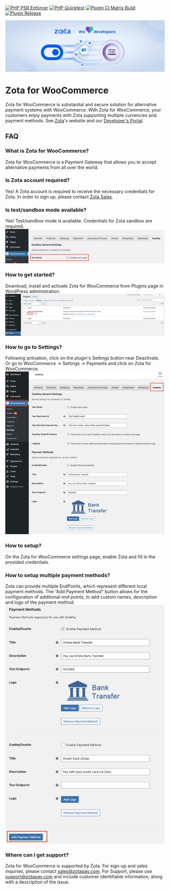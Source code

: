 [![PHP PSR Enforcer](https://github.com/zotapay/zota-for-woocommerce/actions/workflows/phpcs.yml/badge.svg)](https://github.com/zotapay/zota-for-woocommerce/actions/workflows/phpcs.yml)
[![PHP Quicktest](https://github.com/zotapay/zota-for-woocommerce/actions/workflows/php-quicktest.yml/badge.svg)](https://github.com/zotapay/zota-for-woocommerce/actions/workflows/php-quicktest.yml)
[![Plugin CI Matrix Build](https://github.com/zotapay/zota-for-woocommerce/actions/workflows/ci-matrix.yml/badge.svg)](https://github.com/zotapay/zota-for-woocommerce/actions/workflows/ci-matrix.yml)
[![Plugin Release](https://github.com/zotapay/zota-for-woocommerce/actions/workflows/plugin-release.yml/badge.svg)](https://github.com/zotapay/zota-for-woocommerce/actions/workflows/plugin-release.yml)

![Zota for Woocommerce Plugin](.wordpress-org/banner-1544-500.png?raw=true "Zota for Woocommerce Plugin")

# Zota for WooCommerce

Zota for WooCommerce is substantial and secure solution for alternative payment systems with WooCommerce. With Zota for WooCommerce, your customers enjoy payments with Zota supporting multiple currencies and payment methods. See [Zota](https://zota.com/)'s website and our [Developer's Portal](https://developers.zotapay.com/).

## FAQ

### What is Zota for WooCommerce?
Zota for WooCommerce is a Payment Gateway that allows you to accept alternative payments from all over the world.

### Is Zota account required?
Yes! A Zota account is required to receive the necessary credentials for Zota. In order to sign up, please contact [Zota Sales](https://zota.com/contact/).

### Is test/sandbox mode available?
Yes! Test/sandbox mode is available. Credentials for Zota sandbox are required.
![Sandbox Config Page](.wordpress-org/screenshot-1.png?raw=true "Sandbox Config")

### How to get started?
Download, install and activate Zota for WooCommerce from Plugins page in WordPress administration.
![Activate Zota](.wordpress-org/screenshot-2.png?raw=true "Activate Zota Plugin")

### How to go to Settings?
Following activation, click on the plugin's Settings button near Deactivate. Or go to WooCommerce -> Settings -> Payments and click on Zota for WooCommerce.
![Settings Button](.wordpress-org/screenshot-3.png?raw=true "Settings Button")

### How to setup?
On the Zota for WooCommerce settings page, enable Zota and fill in the provided credentials.

### How to setup multiple payment methods?
Zota can provide multiple EndPoints, which represent different local payment methods. The “Add Payment Method” button allows for the configuration of additional end points, to add custom names, description and logo of the payment method.
![Adding a Payment Method](.wordpress-org/screenshot-4.png?raw=true "Adding a Payment Method")

### Where can I get support?
Zota for WooCommerce is supported by Zota. For sign-up and sales inquiries, please contact sales@zotapay.com. For Support, please use support@zotapay.com and include customer identifiable information, along with a description of the issue.
